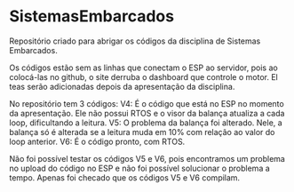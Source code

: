 # SistemasEmbarcados
Repositório criado para abrigar os códigos da disciplina de Sistemas Embarcados.

Os códigos estão sem as linhas que conectam o ESP ao servidor, pois ao colocá-las no github, o site derruba o dashboard que controle o motor. El teas serão adicionadas depois da apresentação da disciplina. 

No repositório tem 3 códigos:
V4: É o código que está no ESP no momento da apresentação. Ele não possui RTOS e o visor da balança atualiza a cada loop, dificultando a leitura. 
V5: O problema da balança foi alterado. Nele, a balança só é alterada se a leitura muda em 10% com relação ao valor do loop anterior. 
V6: É o código pronto, com RTOS.

Não foi possível testar os códigos V5 e V6, pois encontramos um problema no upload do código no ESP e não foi possível solucionar o problema a tempo. Apenas foi checado que os códigos V5 e V6 compilam. 
